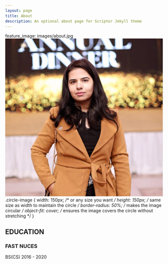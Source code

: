 ```yaml
---
layout: page
title: About 
description: An optional about page for Scriptor Jekyll theme
---
```


feature_image: images/about.jpg
<img src="images/about.jpg" alt="Description" class="circle-image">
.circle-image {
  width: 150px; /* or any size you want */
  height: 150px; /* same size as width to maintain the circle */
  border-radius: 50%; /* makes the image circular */
  object-fit: cover; /* ensures the image covers the circle without stretching */
}

## EDUCATION
### FAST NUCES
BS(CS) 
2016 - 2020
